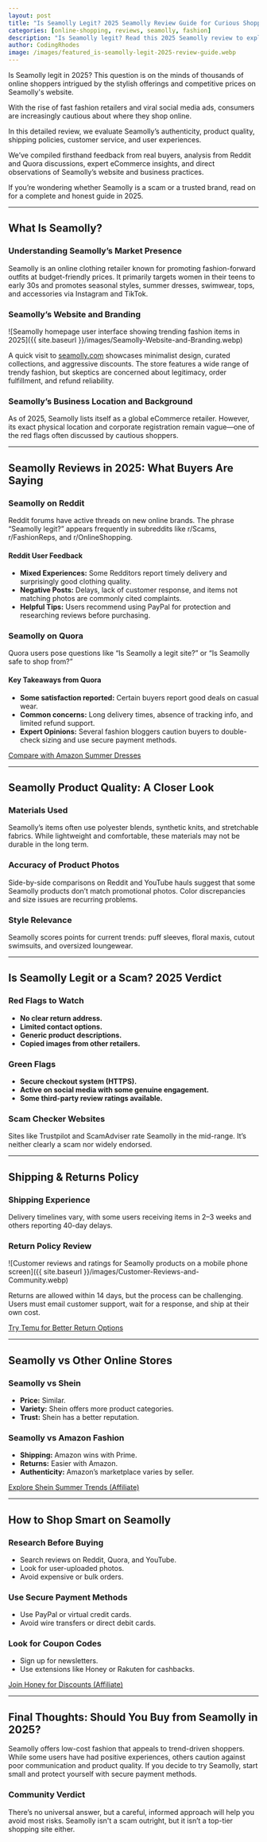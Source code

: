 ```yaml
---
layout: post
title: "Is Seamolly Legit? 2025 Seamolly Review Guide for Curious Shoppers"
categories: [online-shopping, reviews, seamolly, fashion]
description: "Is Seamolly legit? Read this 2025 Seamolly review to explore user opinions, site safety, shipping, and fashion quality before you buy."
author: CodingRhodes
image: /images/featured_is-seamolly-legit-2025-review-guide.webp
---
```


Is Seamolly legit in 2025? This question is on the minds of thousands of online shoppers intrigued by the stylish offerings and competitive prices on Seamolly's website. 

With the rise of fast fashion retailers and viral social media ads, consumers are increasingly cautious about where they shop online. 

In this detailed review, we evaluate Seamolly’s authenticity, product quality, shipping policies, customer service, and user experiences. 

We’ve compiled firsthand feedback from real buyers, analysis from Reddit and Quora discussions, expert eCommerce insights, and direct observations of Seamolly’s website and business practices.

If you’re wondering whether Seamolly is a scam or a trusted brand, read on for a complete and honest guide in 2025.

---

## What Is Seamolly?

### Understanding Seamolly’s Market Presence

Seamolly is an online clothing retailer known for promoting fashion-forward outfits at budget-friendly prices. It primarily targets women in their teens to early 30s and promotes seasonal styles, summer dresses, swimwear, tops, and accessories via Instagram and TikTok.

### Seamolly’s Website and Branding

![Seamolly homepage user interface showing trending fashion items in 2025]({{ site.baseurl }}/images/Seamolly-Website-and-Branding.webp)

A quick visit to [seamolly.com](https://www.seamolly.com) showcases minimalist design, curated collections, and aggressive discounts. The store features a wide range of trendy fashion, but skeptics are concerned about legitimacy, order fulfillment, and refund reliability.

### Seamolly’s Business Location and Background

<ins class="adsbygoogle"
     style="display:block"
     data-ad-client="ca-pub-2784742237479601"
     data-ad-slot="3760872290"
     data-ad-format="auto"
     data-full-width-responsive="true"></ins>
<script>
     (adsbygoogle = window.adsbygoogle || []).push({});
</script>

As of 2025, Seamolly lists itself as a global eCommerce retailer. However, its exact physical location and corporate registration remain vague—one of the red flags often discussed by cautious shoppers.

 
<!-- Ads Homepage below top article -->
<ins class="adsbygoogle"
     style="display:block"
     data-ad-client="ca-pub-2784742237479601"
     data-ad-slot="3760872290"
     data-ad-format="auto"
     data-full-width-responsive="true"></ins>
<script>
     (adsbygoogle = window.adsbygoogle || []).push({});
</script>

---

## Seamolly Reviews in 2025: What Buyers Are Saying

### Seamolly on Reddit

Reddit forums have active threads on new online brands. The phrase “Seamolly legit?” appears frequently in subreddits like r/Scams, r/FashionReps, and r/OnlineShopping.

#### Reddit User Feedback

* **Mixed Experiences:** Some Redditors report timely delivery and surprisingly good clothing quality.
* **Negative Posts:** Delays, lack of customer response, and items not matching photos are commonly cited complaints.
* **Helpful Tips:** Users recommend using PayPal for protection and researching reviews before purchasing.

### Seamolly on Quora

Quora users pose questions like “Is Seamolly a legit site?” or “Is Seamolly safe to shop from?”

#### Key Takeaways from Quora

* **Some satisfaction reported:** Certain buyers report good deals on casual wear.
* **Common concerns:** Long delivery times, absence of tracking info, and limited refund support.
* **Expert Opinions:** Several fashion bloggers caution buyers to double-check sizing and use secure payment methods.

[Compare with Amazon Summer Dresses](https://amzn.to/3GWRbFn)

---

## Seamolly Product Quality: A Closer Look

### Materials Used

Seamolly’s items often use polyester blends, synthetic knits, and stretchable fabrics. While lightweight and comfortable, these materials may not be durable in the long term.

### Accuracy of Product Photos

Side-by-side comparisons on Reddit and YouTube hauls suggest that some Seamolly products don’t match promotional photos. Color discrepancies and size issues are recurring problems.

### Style Relevance

Seamolly scores points for current trends: puff sleeves, floral maxis, cutout swimsuits, and oversized loungewear.

---

## Is Seamolly Legit or a Scam? 2025 Verdict

<ins class="adsbygoogle"
     style="display:block"
     data-ad-client="ca-pub-2784742237479601"
     data-ad-slot="3760872290"
     data-ad-format="auto"
     data-full-width-responsive="true"></ins>
<script>
     (adsbygoogle = window.adsbygoogle || []).push({});
</script>

### Red Flags to Watch

* **No clear return address.**
* **Limited contact options.**
* **Generic product descriptions.**
* **Copied images from other retailers.**

### Green Flags

* **Secure checkout system (HTTPS).**
* **Active on social media with some genuine engagement.**
* **Some third-party review ratings available.**

### Scam Checker Websites

Sites like Trustpilot and ScamAdviser rate Seamolly in the mid-range. It’s neither clearly a scam nor widely endorsed.

---

## Shipping & Returns Policy

 
<!-- Ads Homepage below top article -->
<ins class="adsbygoogle"
     style="display:block"
     data-ad-client="ca-pub-2784742237479601"
     data-ad-slot="3760872290"
     data-ad-format="auto"
     data-full-width-responsive="true"></ins>
<script>
     (adsbygoogle = window.adsbygoogle || []).push({});
</script>

### Shipping Experience

Delivery timelines vary, with some users receiving items in 2–3 weeks and others reporting 40-day delays.

### Return Policy Review

![Customer reviews and ratings for Seamolly products on a mobile phone screen]({{ site.baseurl }}/images/Customer-Reviews-and-Community.webp)

Returns are allowed within 14 days, but the process can be challenging. Users must email customer support, wait for a response, and ship at their own cost.

[Try Temu for Better Return Options](https://www.temu.com/)

---

## Seamolly vs Other Online Stores

### Seamolly vs Shein

* **Price:** Similar.
* **Variety:** Shein offers more product categories.
* **Trust:** Shein has a better reputation.

### Seamolly vs Amazon Fashion

* **Shipping:** Amazon wins with Prime.
* **Returns:** Easier with Amazon.
* **Authenticity:** Amazon’s marketplace varies by seller.

[Explore Shein Summer Trends (Affiliate)](https://www.shein.com/)

---

## How to Shop Smart on Seamolly

<ins class="adsbygoogle"
     style="display:block"
     data-ad-client="ca-pub-2784742237479601"
     data-ad-slot="3760872290"
     data-ad-format="auto"
     data-full-width-responsive="true"></ins>
<script>
     (adsbygoogle = window.adsbygoogle || []).push({});
</script>

### Research Before Buying

* Search reviews on Reddit, Quora, and YouTube.
* Look for user-uploaded photos.
* Avoid expensive or bulk orders.

### Use Secure Payment Methods

* Use PayPal or virtual credit cards.
* Avoid wire transfers or direct debit cards.

### Look for Coupon Codes

* Sign up for newsletters.
* Use extensions like Honey or Rakuten for cashbacks.

[Join Honey for Discounts (Affiliate)](https://www.joinhoney.com/)

---

## Final Thoughts: Should You Buy from Seamolly in 2025?

Seamolly offers low-cost fashion that appeals to trend-driven shoppers. While some users have had positive experiences, others caution against poor communication and product quality. If you decide to try Seamolly, start small and protect yourself with secure payment methods.

### Community Verdict

There’s no universal answer, but a careful, informed approach will help you avoid most risks. Seamolly isn't a scam outright, but it isn’t a top-tier shopping site either.


